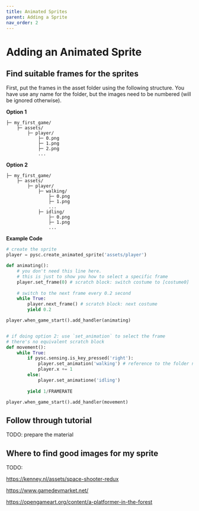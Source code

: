 ```yaml
---
title: Animated Sprites
parent: Adding a Sprite
nav_order: 2
---
```

# Adding an Animated Sprite
## Find suitable frames for the sprites

First, put the frames in the asset folder using the following structure. You have use any name for the folder, but the images need to be numbered (will be ignored otherwise). 


**Option 1**
```
├─ my_first_game/
    ├─ assets/
        ├─ player/
            ├─ 0.png
            ├─ 1.png
            ├─ 2.png
            ...
```

**Option 2**
```
├─ my_first_game/
    ├─ assets/
        ├─ player/
            ├─ walking/
                ├─ 0.png
                ├─ 1.png
                ...
            ├─ idling/
                ├─ 0.png
                ├─ 1.png
                ...    
```

**Example Code**

```python
# create the sprite
player = pysc.create_animated_sprite('assets/player')

def animating():
    # you don't need this line here.
    # this is just to show you how to select a specific frame
    player.set_frame(0) # scratch block: switch costume to [costume0]
    
    # switch to the next frame every 0.2 second
    while True: 
        player.next_frame() # scratch block: next costume
        yield 0.2

player.when_game_start().add_handler(animating)


# if doing option 2: use `set_animation` to select the frame
# there's no equivalent scratch block
def movement():
    while True: 
        if pysc.sensing.is_key_pressed('right'): 
            player.set_animation('walking') # reference to the folder name
            player.x += 1
        else:
            player.set_animatione('idling') 
        
        yield 1/FRAMERATE

player.when_game_start().add_handler(movement)
```

## Follow through tutorial
TODO: prepare the material


## Where to find good images for my sprite
TODO: 

https://kenney.nl/assets/space-shooter-redux

https://www.gamedevmarket.net/

https://opengameart.org/content/a-platformer-in-the-forest



